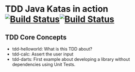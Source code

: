 # TDD Java Katas in action [![Build Status](https://travis-ci.org/fjalvarezdd/java-tdd-katas.svg?branch=master)](https://travis-ci.org/fjalvarezdd/java-tdd-katas)[![Build Status](https://scrutinizer-ci.com/g/fjalvarezdd/java-tdd-katas/badges/build.png?b=master)](https://scrutinizer-ci.com/g/fjalvarezdd/java-tdd-katas/build-status/master)

## TDD Core Concepts

- tdd-helloworld: What is this TDD about?
- tdd-calc: Assert the user input
- tdd-darts: First example about developing a library without dependencies using Unit Tests.
